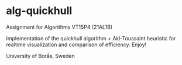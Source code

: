 # alg-quickhull

Assignment for Algorithms VT15P4 (21AL1B)

Implementation of the quickhull algorithm + Akl-Toussaint heuristic for realtime visualization and comparison of efficiency. Enjoy!

University of Borås, Sweden
